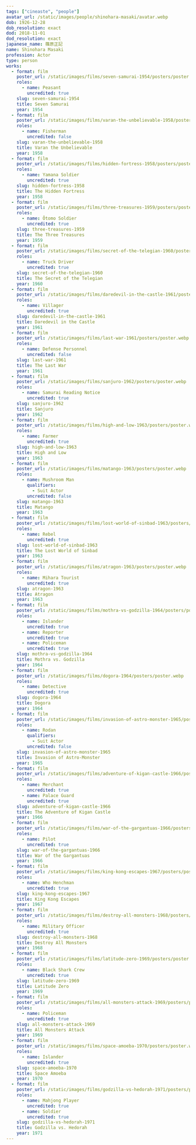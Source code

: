 ```yaml
---
tags: ["cineaste", "people"]
avatar_url: /static/images/people/shinohara-masaki/avatar.webp
dob: 1926-12-28
dob_resolution: exact
dod: 2018-11-01
dod_resolution: exact
japanese_name: 篠原正記
name: Shinohara Masaki
profession: Actor
type: person
works:
  - format: film
    poster_url: /static/images/films/seven-samurai-1954/posters/poster.webp
    roles:
      - name: Peasant
        uncredited: true
    slug: seven-samurai-1954
    title: Seven Samurai
    year: 1954
  - format: film
    poster_url: /static/images/films/varan-the-unbelievable-1958/posters/poster.webp
    roles:
      - name: Fisherman
        uncredited: false
    slug: varan-the-unbelievable-1958
    title: Varan the Unbelievable
    year: 1958
  - format: film
    poster_url: /static/images/films/hidden-fortress-1958/posters/poster.webp
    roles:
      - name: Yamana Soldier
        uncredited: true
    slug: hidden-fortress-1958
    title: The Hidden Fortress
    year: 1958
  - format: film
    poster_url: /static/images/films/three-treasures-1959/posters/poster.webp
    roles:
      - name: Ôtomo Soldier
        uncredited: true
    slug: three-treasures-1959
    title: The Three Treasures
    year: 1959
  - format: film
    poster_url: /static/images/films/secret-of-the-telegian-1960/posters/poster.webp
    roles:
      - name: Truck Driver
        uncredited: true
    slug: secret-of-the-telegian-1960
    title: The Secret of the Telegian
    year: 1960
  - format: film
    poster_url: /static/images/films/daredevil-in-the-castle-1961/posters/poster.webp
    roles:
      - name: Villager
        uncredited: true
    slug: daredevil-in-the-castle-1961
    title: Daredevil in the Castle
    year: 1961
  - format: film
    poster_url: /static/images/films/last-war-1961/posters/poster.webp
    roles:
      - name: Defense Personnel
        uncredited: false
    slug: last-war-1961
    title: The Last War
    year: 1961
  - format: film
    poster_url: /static/images/films/sanjuro-1962/posters/poster.webp
    roles:
      - name: Samurai Reading Notice
        uncredited: true
    slug: sanjuro-1962
    title: Sanjuro
    year: 1962
  - format: film
    poster_url: /static/images/films/high-and-low-1963/posters/poster.webp
    roles:
      - name: Farmer
        uncredited: true
    slug: high-and-low-1963
    title: High and Low
    year: 1963
  - format: film
    poster_url: /static/images/films/matango-1963/posters/poster.webp
    roles:
      - name: Mushroom Man
        qualifiers:
          - Suit Actor
        uncredited: false
    slug: matango-1963
    title: Matango
    year: 1963
  - format: film
    poster_url: /static/images/films/lost-world-of-sinbad-1963/posters/poster.webp
    roles:
      - name: Rebel
        uncredited: true
    slug: lost-world-of-sinbad-1963
    title: The Lost World of Sinbad
    year: 1963
  - format: film
    poster_url: /static/images/films/atragon-1963/posters/poster.webp
    roles:
      - name: Mihara Tourist
        uncredited: true
    slug: atragon-1963
    title: Atragon
    year: 1963
  - format: film
    poster_url: /static/images/films/mothra-vs-godzilla-1964/posters/poster.webp
    roles:
      - name: Islander
        uncredited: true
      - name: Reporter
        uncredited: true
      - name: Policeman
        uncredited: true
    slug: mothra-vs-godzilla-1964
    title: Mothra vs. Godzilla
    year: 1964
  - format: film
    poster_url: /static/images/films/dogora-1964/posters/poster.webp
    roles:
      - name: Detective
        uncredited: true
    slug: dogora-1964
    title: Dogora
    year: 1964
  - format: film
    poster_url: /static/images/films/invasion-of-astro-monster-1965/posters/poster.webp
    roles:
      - name: Rodan
        qualifiers:
          - Suit Actor
        uncredited: false
    slug: invasion-of-astro-monster-1965
    title: Invasion of Astro-Monster
    year: 1965
  - format: film
    poster_url: /static/images/films/adventure-of-kigan-castle-1966/posters/poster.webp
    roles:
      - name: Merchant
        uncredited: true
      - name: Palace Guard
        uncredited: true
    slug: adventure-of-kigan-castle-1966
    title: The Adventure of Kigan Castle
    year: 1966
  - format: film
    poster_url: /static/images/films/war-of-the-gargantuas-1966/posters/poster.webp
    roles:
      - name: Pilot
        uncredited: true
    slug: war-of-the-gargantuas-1966
    title: War of the Gargantuas
    year: 1966
  - format: film
    poster_url: /static/images/films/king-kong-escapes-1967/posters/poster.webp
    roles:
      - name: Who Henchman
        uncredited: true
    slug: king-kong-escapes-1967
    title: King Kong Escapes
    year: 1967
  - format: film
    poster_url: /static/images/films/destroy-all-monsters-1968/posters/poster.webp
    roles:
      - name: Military Officer
        uncredited: true
    slug: destroy-all-monsters-1968
    title: Destroy All Monsters
    year: 1968
  - format: film
    poster_url: /static/images/films/latitude-zero-1969/posters/poster.webp
    roles:
      - name: Black Shark Crew
        uncredited: true
    slug: latitude-zero-1969
    title: Latitude Zero
    year: 1969
  - format: film
    poster_url: /static/images/films/all-monsters-attack-1969/posters/poster.webp
    roles:
      - name: Policeman
        uncredited: true
    slug: all-monsters-attack-1969
    title: All Monsters Attack
    year: 1969
  - format: film
    poster_url: /static/images/films/space-amoeba-1970/posters/poster.webp
    roles:
      - name: Islander
        uncredited: true
    slug: space-amoeba-1970
    title: Space Amoeba
    year: 1970
  - format: film
    poster_url: /static/images/films/godzilla-vs-hedorah-1971/posters/poster.webp
    roles:
      - name: Mahjong Player
        uncredited: true
      - name: Soldier
        uncredited: true
    slug: godzilla-vs-hedorah-1971
    title: Godzilla vs. Hedorah
    year: 1971
---
```

